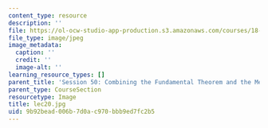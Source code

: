 ```yaml
---
content_type: resource
description: ''
file: https://ol-ocw-studio-app-production.s3.amazonaws.com/courses/18-01sc-single-variable-calculus-fall-2010/9b92bead006b7d0ac970bbb9ed7fc2b5_lec20.jpg
file_type: image/jpeg
image_metadata:
  caption: ''
  credit: ''
  image-alt: ''
learning_resource_types: []
parent_title: 'Session 50: Combining the Fundamental Theorem and the Mean Value Theorem'
parent_type: CourseSection
resourcetype: Image
title: lec20.jpg
uid: 9b92bead-006b-7d0a-c970-bbb9ed7fc2b5
---
```

